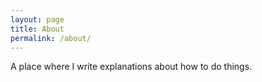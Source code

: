 ```yaml
---
layout: page
title: About
permalink: /about/
---
```


A place where I write explanations about how to do things.
